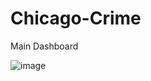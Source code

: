 # Chicago-Crime

Main Dashboard

![image](https://github.com/amd3897/Chicago-Crime/assets/145266280/474d66ff-a5f1-4f55-b920-8e1389a9539e)
